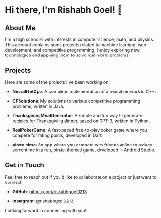 # Hi there, I'm Rishabh Goel! 👋

## About Me

I'm a high schooler with interests in computer science, math, and physics. This account contains some projects related to machine learning, web development, and competitive programming. I enjoy exploring new technologies and applying them to solve real-world problems.

## Projects

Here are some of the projects I've been working on:

- **NeuralNetCpp**: A complete implementation of a neural network in C++. 

- **CPSolutions**: My solutions to various competitive programming problems, written in Java.
  
- **ThanksgivingMealGenerator**: A simple and fun way to generate recipies for Thanksgiving dinner, based on GPT-3, written in Python. 

- **RealPokerGame**: A fast-paced free-to-play poker game where you compete for rating points, developed in Dart.

- **pirate-time**: An app where you compete with friends online to reduce screentime in a fun, pirate-themed game, developed in Android Studio. 


## Get in Touch

Feel free to reach out if you'd like to collaborate on a project or just want to connect!

- **GitHub**: [github.com/rishabhgoel0213](https://github.com/rishabhgoel0213)

- **Instagram**: [@rishabhgoel0213](https://www.instagram.com/rishabhgoel0213/)

Looking forward to connecting with you!
